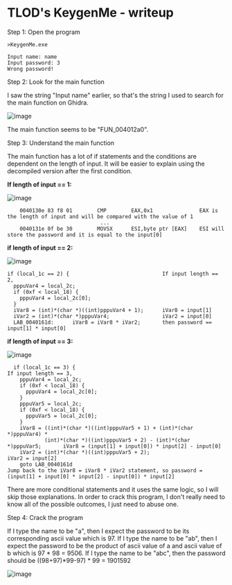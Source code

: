 # TLOD's KeygenMe - writeup

Step 1: Open the program

```
>KeygenMe.exe

Input name: name
Input password: 3
Wrong password!

```

Step 2: Look for the main function

I saw the string "Input name" earlier, so that's the string I used to search for the main function on Ghidra.

![image](https://user-images.githubusercontent.com/81070073/122006286-7f8bdf80-cd6b-11eb-9c98-d7f6c8683728.png)

The main function seems to be "FUN_004012a0".

Step 3: Understand the main function

The main function has a lot of if statements and the conditions are dependent on the length of input. It will be easier to explain using the decompiled version after the first condition.

**If length of input == 1:**

![image](https://user-images.githubusercontent.com/81070073/122007324-ad255880-cd6c-11eb-8b2e-81680e140594.png)

        0040130e 83 f8 01        CMP        EAX,0x1               EAX is the length of input and will be compared with the value of 1
                                  ...
        0040131e 0f be 30        MOVSX      ESI,byte ptr [EAX]    ESI will store the password and it is equal to the input[0]
        
**if length of input == 2:**

![image](https://user-images.githubusercontent.com/81070073/122007723-186f2a80-cd6d-11eb-9f4c-caef1e01107a.png)

    if (local_1c == 2) {                              If input length == 2,
      pppuVar4 = local_2c;
      if (0xf < local_18) {
        pppuVar4 = local_2c[0];
      }
      iVar8 = (int)*(char *)((int)pppuVar4 + 1);      iVar8 = input[1]
      iVar2 = (int)*(char *)pppuVar4;                 iVar2 = input[0]
      LAB_0040161d:      iVar8 = iVar8 * iVar2;       then password == input[1] * input[0]

**if length of input == 3:**

![image](https://user-images.githubusercontent.com/81070073/122008479-f5914600-cd6d-11eb-8b1f-eff3234f5fa9.png)

      if (local_1c == 3) {                                                        If input length == 3,
        pppuVar4 = local_2c;
        if (0xf < local_18) {
          pppuVar4 = local_2c[0];
        }
        pppuVar5 = local_2c;
        if (0xf < local_18) {
          pppuVar5 = local_2c[0];
        }
        iVar8 = ((int)*(char *)((int)pppuVar5 + 1) + (int)*(char *)pppuVar4) *  
                (int)*(char *)((int)pppuVar5 + 2) - (int)*(char *)pppuVar5;       iVar8 = (input[1] + input[0]) * input[2] - input[0]
        iVar2 = (int)*(char *)((int)pppuVar5 + 2);                                iVar2 = input[2]     
        goto LAB_0040161d                                                         Jump back to the iVar8 = iVar8 * iVar2 statement, so password = (input[1] + input[0] * input[2] - input[0]) * input[2]

There are more conditional statements and it uses the same logic, so I will skip those explanations. In order to crack this program, I don't really need to know all of the possible outcomes, I just need to abuse one.

Step 4: Crack the program

If I type the name to be "a", then I expect the password to be its corresponding ascii value which is 97.
If I type the name to be "ab", then I expect the password to be the product of ascii value of a and ascii value of b which is 97 * 98 = 9506.
If I type the name to be "abc", then the password should be ((98+97)*99-97) * 99 = 1901592

![image](https://user-images.githubusercontent.com/81070073/122011183-b0224800-cd70-11eb-92bc-75155612edf3.png)

